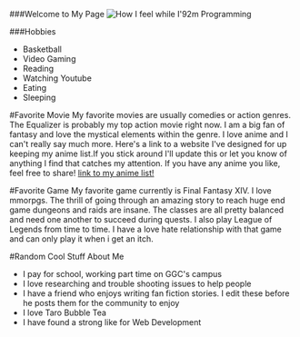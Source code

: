 ###Welcome to My Page
![How I feel while I\'92m Programming](https://cloud.githubusercontent.com/assets/9424350/6011713/41214eb0-ab0d-11e4-9be5-a5144e2cb7bb.png)

###Hobbies
* Basketball
* Video Gaming
* Reading
* Watching Youtube
* Eating 
* Sleeping

#Favorite Movie
My favorite movies are usually comedies or action genres. The Equalizer is probably my top action movie right now. I am a big fan of fantasy and love the mystical elements within the genre. I love anime and I can't really say much more. Here's a link to a website I've designed for up keeping my anime list.If you stick around I'll update this or let you know of anything I find that catches my attention. If you have any anime you like, feel free to share!
[link to my anime list!](http://jnewton1.altervista.org/Anime_Days/index.html)

#Favorite Game
My favorite game currently is Final Fantasy XIV. I love mmorpgs. The thrill of going through an amazing story to reach huge end game dungeons and raids are insane. The classes are all pretty balanced and need one another to succeed during quests. I also play League of Legends from time to time. I have a love hate relationship with that game and can only play it when i get an itch.  

#Random Cool Stuff About Me
* I pay for school, working part time on GGC's campus
* I love researching and trouble shooting issues to help people
* I have a friend who enjoys writing fan fiction stories. I edit these before he posts them for the community to enjoy
* I love Taro Bubble Tea
* I have found a strong like for Web Development